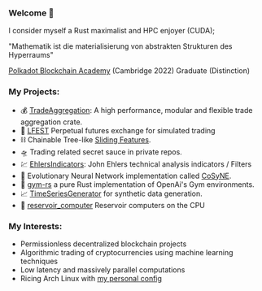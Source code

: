 ### Welcome :wave:
I consider myself a Rust maximalist and HPC enjoyer (CUDA);

"Mathematik ist die materialisierung von abstrakten Strukturen des Hyperraums"

[Polkadot Blockchain Academy](https://polkadot.network/academy/) (Cambridge 2022) Graduate (Distinction)

### My Projects:
- :moneybag: [TradeAggregation](https://github.com/MathisWellmann/trade_aggregation-rs): A high performance, modular and flexible trade aggregation crate.
- :currency_exchange: [LFEST](https://github.com/MathisWellmann/lfest-rs) Perpetual futures exchange for simulated trading
- :chains: Chainable Tree-like [Sliding Features](https://github.com/MathisWellmann/sliding_features-rs).
- :flying_saucer: Trading related secret sauce in private repos.
- :chart: [EhlersIndicators](https://github.com/MathisWellmann/go_ehlers_indicators): John Ehlers technical analysis indicators / Filters
- :frog: Evolutionary Neural Network implementation called [CoSyNE](https://github.com/MathisWellmann/cosyne).
- :muscle: [gym-rs](https://github.com/MathisWellmann/gym-rs) a pure Rust implementation of OpenAi's Gym environments.
- :chart_with_upwards_trend: [TimeSeriesGenerator](https://github.com/MathisWellmann/time_series_generator-rs) for synthetic data generation.
- :potable_water: [reservoir_computer](https://github.com/MathisWellmann/reservoir_computer) Reservoir computers on the CPU

### My Interests:
- Permissionless decentralized blockchain projects
- Algorithmic trading of cryptocurrencies using machine learning techniques
- Low latency and massively parallel computations
- Ricing Arch Linux with [my personal config](https://github.com/MathisWellmann/penrose-personal)
